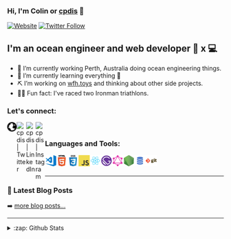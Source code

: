 ### Hi, I'm Colin or [cpdis][website] 👋

[![Website](https://img.shields.io/website?label=colindismuke.com&style=for-the-badge&url=https%3A%2F%2Fwww.colindismuke.com)](https://www.colindismuke.com)
[![Twitter Follow](https://img.shields.io/twitter/follow/cpdis?color=1DA1F2&logo=twitter&style=for-the-badge)](https://twitter.com/intent/follow?original_referer=https%3A%2F%2Fgithub.com%cpdis&screen_name=cpdis)

## I'm an ocean engineer and web developer 🌊 x 💻

- 🔭 I’m currently working Perth, Australia doing ocean engineering things.
- 🌱 I’m currently learning everything 🤣
- ⛏️ I’m working on [wfh.toys] and thinking about other side projects.
- 🏃‍♂️ Fun fact: I've raced two Ironman triathlons.

### Let's connect:

[<img align="left" alt="colindismuke.com" width="22px" src="https://raw.githubusercontent.com/iconic/open-iconic/master/svg/globe.svg" />][website]
[<img align="left" alt="cpdis | Twitter" width="22px" src="https://cdn.jsdelivr.net/npm/simple-icons@v3/icons/twitter.svg" />][twitter]
[<img align="left" alt="cpdis | LinkedIn" width="22px" src="https://cdn.jsdelivr.net/npm/simple-icons@v3/icons/linkedin.svg" />][linkedin]
[<img align="left" alt="cpdis | Instagram" width="22px" src="https://cdn.jsdelivr.net/npm/simple-icons@v3/icons/instagram.svg" />][instagram]

<br />

### Languages and Tools:

<img align="left" alt="Visual Studio Code" width="26px" src="https://raw.githubusercontent.com/github/explore/80688e429a7d4ef2fca1e82350fe8e3517d3494d/topics/visual-studio-code/visual-studio-code.png" />
<img align="left" alt="HTML5" width="26px" src="https://raw.githubusercontent.com/github/explore/80688e429a7d4ef2fca1e82350fe8e3517d3494d/topics/html/html.png" />
<img align="left" alt="CSS3" width="26px" src="https://raw.githubusercontent.com/github/explore/80688e429a7d4ef2fca1e82350fe8e3517d3494d/topics/css/css.png" />
<img align="left" alt="JavaScript" width="26px" src="https://raw.githubusercontent.com/github/explore/80688e429a7d4ef2fca1e82350fe8e3517d3494d/topics/javascript/javascript.png" />
<img align="left" alt="React" width="26px" src="https://raw.githubusercontent.com/github/explore/80688e429a7d4ef2fca1e82350fe8e3517d3494d/topics/react/react.png" />
<img align="left" alt="Gatsby" width="26px" src="https://raw.githubusercontent.com/github/explore/e94815998e4e0713912fed477a1f346ec04c3da2/topics/gatsby/gatsby.png" />
<img align="left" alt="GraphQL" width="26px" src="https://raw.githubusercontent.com/github/explore/80688e429a7d4ef2fca1e82350fe8e3517d3494d/topics/graphql/graphql.png" />
<img align="left" alt="Node.js" width="26px" src="https://raw.githubusercontent.com/github/explore/80688e429a7d4ef2fca1e82350fe8e3517d3494d/topics/nodejs/nodejs.png" />
<img align="left" alt="SQL" width="26px" src="https://raw.githubusercontent.com/github/explore/80688e429a7d4ef2fca1e82350fe8e3517d3494d/topics/sql/sql.png" />
<img align="left" alt="Git" width="26px" src="https://raw.githubusercontent.com/github/explore/80688e429a7d4ef2fca1e82350fe8e3517d3494d/topics/git/git.png" />

<br />
<br />

---

### 📕 Latest Blog Posts

<!-- BLOG-POST-LIST:START -->
<!-- BLOG-POST-LIST:END -->

➡️ [more blog posts...](https://www.colindismuke.com)

---

<details>
    <summary>:zap: Github Stats</summary>

  <img align="left" alt="cpdis's Github Stats" src="https://github-readme-stats.vercel.app/api?username=cpdis&show_icons=true&hide_border=true&count_private=true" />
  
<!--START_SECTION:activity-->
<!--END_SECTION:activity-->
</details>

[website]: https://www.colindismuke.com
[twitter]: https://twitter.com/cpdis
[instagram]: https://instagram.com/cpdis
[linkedin]: https://www.linkedin.com/in/colindismuke
[wfh.toys]: https://wfh.toys
